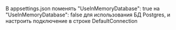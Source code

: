 В appsettings.json поменять
"UseInMemoryDatabase": true
на
"UseInMemoryDatabase": false
для использования БД Postgres, и настроить подключение в строке DefaultConnection
